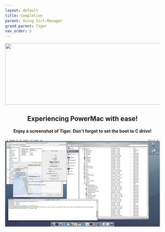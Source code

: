 ```yaml
---
layout: default
title: Completion
parent: Using Virt-Manager
grand_parent: Tiger
nav_order: 5
---
```


<p align="center">
  <img width="650" height="200" src="../../../../assets/HeaderCongrats.png">
</p>

<h2 align="center">Experiencing PowerMac with ease!</h2>
<h4 align="center">Enjoy a screenshot of Tiger. Don't forget to set the boot to C drive!</h4>

<a href="https://raw.githubusercontent.com/royalgraphx/DarwinKVM/main/docs/showcase/PowerMacTiger.png"><img src="../../../../showcase/PowerMacTiger.png" alt=""></a>
